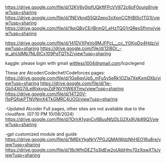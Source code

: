 https://drive.google.com/file/d/12KV6v0ipfUQkftFPcVV872c6oF0ouig9/view?usp=sharing
https://drive.google.com/file/d/1NEVkndS5Qt2epo3oXpnCCfHBIScfTG1I/view?usp=sharing
https://drive.google.com/file/d/1kpQBvCErlBrmQ1_eHzTQG1rQResSfhmy/view?usp=sharing

https://drive.google.com/file/d/141DVXPeVo9MJFPcL__cc_Y0XjoDo4Hdz/view?usp=sharing
https://drive.google.com/file/d/12l8Or_-w_ahUdMb7NL6ICx109PqTQThZ/view?usp=sharing

kaggle: please login with gmail
wittless1004@gmail.com/Icpclegend

These are Atcoder/Codechef/Codeforces pages:
https://drive.google.com/file/d/1Gs6qyUp5_mFu5y5eRk1OZla7XeKxmDXb/view?usp=sharing
https://drive.google.com/file/d/1w-Gb54XG7ilLeWxkvgvZdFNVYIW6XTmv/view?usp=sharing
https://drive.google.com/file/d/14T20V-l1qPQfpkPTNVNmX4TkGMRC4UOO/view?usp=sharing

-Updated Atcoder Full pages, other sites are not available due to the cloudfare. (07:10 PM 10/08/2024)
https://drive.google.com/file/d/1OrlrA1yqnCv6BuuNfzDLG2Xx9Ujb89Q1/view?usp=sharing

-gpt customized module and guide
https://drive.google.com/file/d/1MIEkYkgNrV7PGJQMAlWdzNhHEO16u8re/view?usp=sharing
https://drive.google.com/file/d/18cWfnDEZTq3ldEw2oUkbHhy70zXqwXTk/view?usp=sharing
